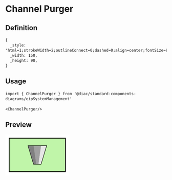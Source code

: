 # Channel Purger

## Definition

```
{
  _style: 'html=1;strokeWidth=2;outlineConnect=0;dashed=0;align=center;fontSize=8;verticalLabelPosition=bottom;verticalAlign=top;shape=mxgraph.eip.channel_purger;fillColor=#c0f5a9',
  _width: 150,
  _height: 90,
}
```

## Usage

```
import { ChannelPurger } from '@diac/standard-components-diagrams/eipSystemManagement'

<ChannelPurger/>
```

## Preview

<img src="./channel-purger.png" width="200"/>
